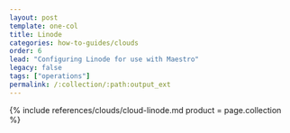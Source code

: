 ```yaml
---
layout: post
template: one-col
title: Linode
categories: how-to-guides/clouds
order: 6
lead: "Configuring Linode for use with Maestro"
legacy: false
tags: ["operations"]
permalink: /:collection/:path:output_ext
---
```




{% include references/clouds/cloud-linode.md  product = page.collection %}
